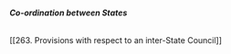 ###### **_Co-ordination between States_**

[[263. Provisions with respect to an inter-State Council]]